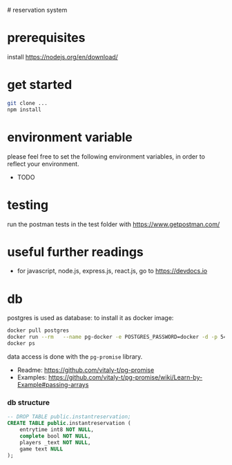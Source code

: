 # reservation system

# prerequisites

install https://nodejs.org/en/download/

# get started

```sh
git clone ...
npm install
```

# environment variable

please feel free to set the following environment variables, in order to reflect your environment.

- TODO

# testing

run the postman tests in the test folder with https://www.getpostman.com/

# useful further readings

- for javascript, node.js, express.js, react.js, go to https://devdocs.io 

# db

postgres is used as database:
to install it as docker image:

```sh
docker pull postgres
docker run --rm   --name pg-docker -e POSTGRES_PASSWORD=docker -d -p 5432:5432 -v $HOME/docker/volumes/postgres:/var/lib/postgresql/data  postgres
docker ps
```

data access is done with the `pg-promise` library. 

- Readme: https://github.com/vitaly-t/pg-promise
- Examples: https://github.com/vitaly-t/pg-promise/wiki/Learn-by-Example#passing-arrays

### db structure


```sql
-- DROP TABLE public.instantreservation;
CREATE TABLE public.instantreservation (
	entrytime int8 NOT NULL,
	complete bool NOT NULL,
	players _text NOT NULL,
	game text NULL
);
```